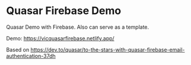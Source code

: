 # Quasar Firebase Demo

Quasar Demo with Firebase. Also can serve as a template.

Demo: https://vicquasarfirebase.netlify.app/

Based on https://dev.to/quasar/to-the-stars-with-quasar-firebase-email-authentication-37dh